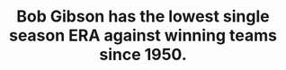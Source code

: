 ---
title:      
  - Bob Gibson has the lowest single season ERA against winning teams since 1950.
secondary:
  - 1.25 ERA in 1968. He had a 1.12 ERA overall.
reference:
---